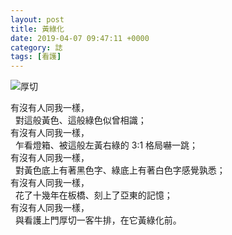 ```yaml
---
layout: post
title: 黃綠化
date: 2019-04-07 09:47:11 +0000
category: 誌
tags: [看護]
---
```


![厚切](/blog/assets/images/2019/steak.jpg "厚切牛排")

<!--more-->


有沒有人同我一樣，<br />
&nbsp;&nbsp;對這般黃色、這般綠色似曾相識；<br />
有沒有人同我一樣，<br />
&nbsp;&nbsp;乍看燈箱、被這般左黃右綠的 3:1 格局嚇一跳；<br />
有沒有人同我一樣，<br />
&nbsp;&nbsp;對黃色底上有著黑色字、綠底上有著白色字感覺孰悉；<br />
有沒有人同我一樣，<br />
&nbsp;&nbsp;花了十幾年在板橋、刻上了亞東的記憶；<br />
有沒有人同我一樣，<br />
&nbsp;&nbsp;與看護上門厚切一客牛排，在它黃綠化前。
